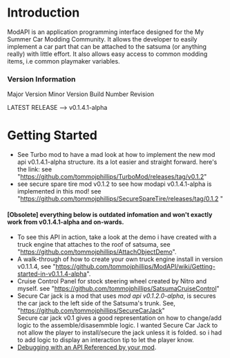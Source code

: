 # Introduction
 ModAPI is an application programming interface designed for the My Summer Car Modding Community. It allows the developer
 to easily implement a car part that can be attached to the satsuma (or anything really) with little effort. It also allows 
 easy access to common modding items, i.e common playmaker variables. 
 
 <h3>Version Information</h3>
 
 Major Version
 Minor Version
 Build Number
 Revision
 
 LATEST RELEASE --> v0.1.4.1-alpha

# Getting Started

- See Turbo mod to have a mad look at how to implement the new mod api v0.1.4.1-alpha structure. its a lot easier and straight forward. here's the link: see "<https://github.com/tommojphillips/TurboMod/releases/tag/v0.1.2>"
- see secure spare tire mod v0.1.2 to see how modapi v0.1.4.1-alpha is implemented in this mod! see "https://github.com/tommojphillips/SecureSpareTire/releases/tag/0.1.2
"


#### [Obsolete] everything below is outdated infomation and won't exactly work from v0.1.4.1-alpha and on-wards.
- To see this API in action, take a look at the demo i have created with a truck engine that attaches to the roof of satsuma, see "<https://github.com/tommojphillips/AttachObjectDemo>".  
- A walk-through of how to create your own truck engine install in version v0.1.1.4, see "<https://github.com/tommojphillips/ModAPI/wiki/Getting-started-in-v0.1.1.4-alpha>".  
- Cruise Control Panel for stock steering wheel created by Nitro and myself. see "https://github.com/tommojphillips/SatsumaCruiseControl"
- Secure Car jack is a mod that uses <i>mod api v0.1.2.0-alpha</i>, is secures the car jack to the left side of the Satsuma's trunk. See, "https://github.com/tommojphillips/SecureCarJack"  
Secure car jack v0.1 gives a good representation on how to change/add logic to the assemble/disasemmble logic. I wanted Secure Car Jack to not allow the player to install/secure the jack unless it is folded. so i had to add logic to display an interaction tip to let the player know.
- [Debugging with an API Referenced by your mod](https://github.com/piotrulos/MSCModLoader/wiki/Debugging-with-an-API-referenced-by-your-mod).
